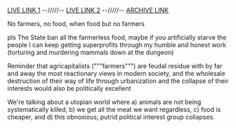 [LIVE LINK 1](https://x.com/ergo_praxis/status/1956264959219830997) --/////-- 
[LIVE LINK 2](https://threadreaderapp.com/thread/1956264959219830997.html) --/////-- 
[ARCHIVE LINK](https://archive.ph/vRGT8) 

No farmers, no food, when food but no farmers 

pls The State ban all the farmerless food, maybe if you artificially starve the people I can keep getting superprofits through my 
humble and honest work (torturing and murdering mammals down at the dungeon)

Reminder that agricapitalists ("""farmers""") are feudal residue with by far and away the most reactionary views in modern 
society, and the wholesale destruction of their way of life through urbanization and the collapse of their interests would also be 
politically excellent

We're talking about a utopian world where a) animals are not being systematically killed, b) we get all the meat we want 
regardless, c) food is cheaper, and d) this obnoxious, putrid political interest group collapses. 
